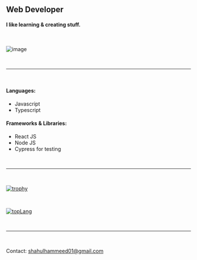 ## Web Developer

#### I like learning & creating stuff.
<br />

![image](https://media.giphy.com/media/7NoNw4pMNTvgc/giphy-downsized.gif)

<br /> <hr /> <br />

#### Languages:
- Javascript
- Typescript

#### Frameworks & Libraries:
- React JS
- Node JS
- Cypress for testing

<br /> <hr /> <br />

[![trophy](https://github-profile-trophy.vercel.app/?username=shahul01&rank=-C,-?&margin-w=12)](https://github-profile-trophy.vercel.app/?username=shahul01&rank=-C,-?&margin-w=12)

<br />

[![topLang](https://github-readme-stats.vercel.app/api/top-langs/?username=shahul01&hide=Vim%20Script&layout=pie)](https://github-readme-stats.vercel.app/api/top-langs/?username=shahul01&hide=Vim%20Script&layout=pie)

<!-- [![stats](https://github-readme-stats.vercel.app/api?username=shahul01)]((https://github-readme-stats.vercel.app/api?username=shahul01)) -->

<br /> <hr /> <br />

Contact: shahulhammeed01@gmail.com

<br />

